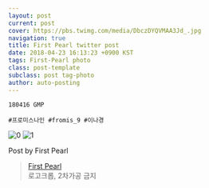 ```yaml
---
layout: post
current: post
cover: https://pbs.twimg.com/media/DbczDYQVMAA3Jd_.jpg
navigation: true
title: First Pearl twitter post
date: 2018-04-23 16:13:23 +0900 KST
tags: First-Pearl photo
class: post-template
subclass: post tag-photo
author: auto-posting
---
```


```  
180416 GMP   
  
#프로미스나인 #fromis_9 #이나경  

```

![0](https://pbs.twimg.com/media/DbczDYQV4AAnnep.jpg)
![1](https://pbs.twimg.com/media/DbczDYQVMAA3Jd_.jpg)


Post by First Pearl

> [First Pearl](https://twitter.com/fromis_ng)  
  로고크롭, 2차가공 금지